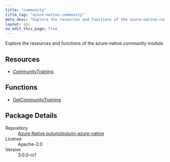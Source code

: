 ```yaml
---
title: "community"
title_tag: "azure-native.community"
meta_desc: "Explore the resources and functions of the azure-native.community module."
layout: api
no_edit_this_page: true
---
```


<!-- WARNING: this file was generated by Pulumi Docs Generator. -->
<!-- Do not edit by hand unless you're certain you know what you are doing! -->

Explore the resources and functions of the azure-native.community module.

<h2 id="resources">Resources</h2>
<ul class="api">
    <li><a href="communitytraining/" title="CommunityTraining">CommunityTraining</a></li>
</ul>

<h2 id="functions">Functions</h2>
<ul class="api">
    <li><a href="getcommunitytraining/" title="GetCommunityTraining">GetCommunityTraining</a></li>
</ul>

<h2 id="package-details">Package Details</h2>
<dl class="package-details">
	<dt>Repository</dt>
	<dd><a href="https://github.com/pulumi/pulumi-azure-native">Azure Native pulumi/pulumi-azure-native</a></dd>
	<dt>License</dt>
	<dd>Apache-2.0</dd>
	<dt>Version</dt>
	<dd>3.0.0-rc1</dd>
</dl>

